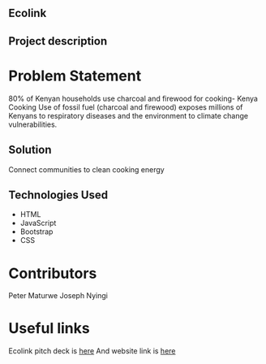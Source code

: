 ## Ecolink

## Project description
# Problem Statement

80% of Kenyan households use charcoal and firewood for cooking- Kenya Cooking
Use of fossil fuel (charcoal and firewood) exposes millions of Kenyans to respiratory diseases and the environment to climate change vulnerabilities.

## Solution
Connect communities to clean cooking energy

## Technologies Used
* HTML
* JavaScript
* Bootstrap
* CSS

# Contributors
Peter Maturwe
Joseph Nyingi

# Useful links
Ecolink pitch deck is  [here](https://docs.google.com/presentation/d/1tw_jMT_NAPc3ChziPUmQlJW6YWZ1h-No/edit?usp=sharing&ouid=111177088834479458290&rtpof=true&sd=true) 
And website link is [here](https://64c9138b20da8114f215c200--soft-zabaione-d84723.netlify.app)


